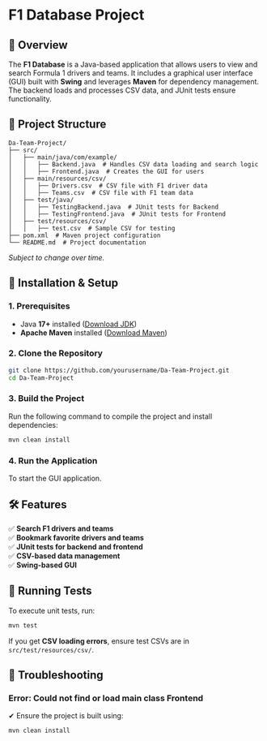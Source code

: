 # F1 Database Project

## 📌 Overview
The **F1 Database** is a Java-based application that allows users to view and search Formula 1 drivers and teams. It includes a graphical user interface (GUI) built with **Swing** and leverages **Maven** for dependency management. The backend loads and processes CSV data, and JUnit tests ensure functionality.

## 📁 Project Structure
```
Da-Team-Project/
├── src/
│   ├── main/java/com/example/
│   │   ├── Backend.java  # Handles CSV data loading and search logic
│   │   ├── Frontend.java  # Creates the GUI for users
│   ├── main/resources/csv/
│   │   ├── Drivers.csv  # CSV file with F1 driver data
│   │   ├── Teams.csv  # CSV file with F1 team data
│   ├── test/java/
│   │   ├── TestingBackend.java  # JUnit tests for Backend
│   │   ├── TestingFrontend.java  # JUnit tests for Frontend
│   ├── test/resources/csv/
│   │   ├── test.csv  # Sample CSV for testing
├── pom.xml  # Maven project configuration
└── README.md  # Project documentation
```
*Subject to change over time.*
## 🔧 Installation & Setup
### **1. Prerequisites**
- Java **17+** installed ([Download JDK](https://www.oracle.com/java/technologies/javase-jdk17-downloads.html))
- **Apache Maven** installed ([Download Maven](https://maven.apache.org/download.cgi))

### **2. Clone the Repository**
```sh
git clone https://github.com/yourusername/Da-Team-Project.git
cd Da-Team-Project
```

### **3. Build the Project**
Run the following command to compile the project and install dependencies:
```sh
mvn clean install
```

### **4. Run the Application**
To start the GUI application.

## 🛠 Features
✅ **Search F1 drivers and teams**  
✅ **Bookmark favorite drivers and teams**  
✅ **JUnit tests for backend and frontend**  
✅ **CSV-based data management**  
✅ **Swing-based GUI**  

## 🧪 Running Tests
To execute unit tests, run:
```sh
mvn test
```
If you get **CSV loading errors**, ensure test CSVs are in `src/test/resources/csv/`.

## 📌 Troubleshooting
### **Error: Could not find or load main class Frontend**
✔ Ensure the project is built using:
```sh
mvn clean install
```